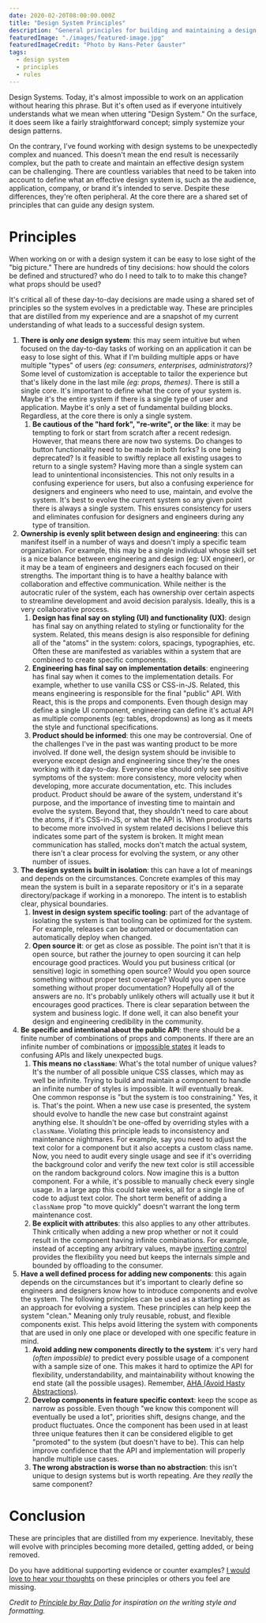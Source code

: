 ```yaml
---
date: 2020-02-20T08:00:00.000Z
title: "Design System Principles"
description: "General principles for building and maintaining a design system."
featuredImage: "./images/featured-image.jpg"
featuredImageCredit: "Photo by Hans-Peter Gauster"
tags:
  - design system
  - principles
  - rules
---
```


Design Systems. Today, it's almost impossible to work on an application without
hearing this phrase. But it's often used as if everyone intuitively understands
what we mean when uttering "Design System." On the surface, it does seem like
a fairly straightforward concept; simply systemize your design patterns.

On the contrary, I've found working with design systems to be unexpectedly
complex and nuanced. This doesn't mean the end result is necessarily complex,
but the path to create and maintain an effective design system can be
challenging. There are countless variables that need to be taken into account to
define what an effective design system is, such as the audience, application,
company, or brand it's intended to serve. Despite these differences, they're
often peripheral. At the core there are a shared set of principles that can
guide any design system.

# Principles

When working on or with a design system it can be easy to lose sight of the
"big picture." There are hundreds of tiny decisions: how should the colors be
defined and structured? who do I need to talk to to make this change? what props
should be used?

It's critical all of these day-to-day decisions are made using a shared set of
principles so the system evolves in a predictable way. These are principles that
are distilled from my experience and are a snapshot of my current understanding
of what leads to a successful design system.

1. **There is only _one_ design system**: this may seem intuitive but when
   focused on the day-to-day tasks of working on
   an application it can be easy to lose sight of this. What if I'm building
   multiple apps or have multiple "types" of users _(eg: consumers, enterprises,
   administrators)_? Some level of customization is acceptable to tailor the
   experience but that's likely done in the last mile _(eg: props, themes)_.
   There is still a single core. It's important to define what the core of your
   system is. Maybe it's the entire system if there is a single type of user and
   application. Maybe it's only a set of fundamental building blocks. Regardless,
   at the core there is only a single system.
   1. **Be cautious of the "hard fork", "re-write", or the like**: it may be
      tempting to fork or start from scratch after a recent redesign. However,
      that means there are now two systems. Do changes to button functionality need
      to be made in both forks? Is one being deprecated? Is it feasible to swiftly
      replace all existing usages to return to a single system? Having more than
      a single system can lead to unintentional inconsistencies. This not only
      results in a confusing experience for users, but also a confusing experience
      for designers and engineers who need to use, maintain, and evolve the system.
      It's best to evolve the current system so any given point there is
      always a single system. This ensures consistency for users and eliminates
      confusion for designers and engineers during any type of transition.
1. **Ownership is evenly split between design and engineering**: this can
   manifest itself in a number of ways and doesn't imply a specific team organization.
   For example, this may be a single individual whose skill set is a nice balance
   between engineering and design (eg: UX engineer), or it may be a team of
   engineers and designers each focused on their strengths. The important thing
   is to have a healthy balance with collaboration and effective communication.
   While neither is the autocratic ruler of the system, each has ownership over
   certain aspects to streamline development and avoid decision paralysis.
   Ideally, this is a very collaborative process.
   1. **Design has final say on styling (UI) and functionality (UX)**: design has
      final say on anything related to styling or functionality for the system.
      Related, this means design is also responsible for defining all of the
      "atoms" in the system: colors, spacings, typographies, etc. Often these
      are manifested as variables within a system that are combined to create
      specific components.
   1. **Engineering has final say on implementation details**: engineering has
      final say when it comes to the implementation details. For example,
      whether to use vanilla CSS or CSS-in-JS. Related, this means engineering
      is responsible for the final "public" API. With React, this is the props
      and components. Even though design may define a single UI component,
      engineering can define it's actual API as multiple components (eg: tables,
      dropdowns) as long as it meets the style and functional specifications.
   1. **Product should be informed**: this one may be controversial. One of
      the challenges I've in the past was wanting product to be more involved. If done
      well, the design system should be invisible to everyone except design and
      engineering since they're the ones working with it day-to-day. Everyone
      else should only see positive symptoms of the system: more consistency,
      more velocity when developing, more accurate documentation, etc. This
      includes product. Product should be aware of the system, understand it's
      purpose, and the importance of investing time to maintain and evolve the
      system. Beyond that, they shouldn't need to care about the atoms, if it's
      CSS-in-JS, or what the API is. When product starts to become more involved
      in system related decisions I believe this indicates some part of the
      system is broken. It might mean communication has stalled, mocks don't
      match the actual system, there isn't a clear process for evolving the
      system, or any other number of issues.
1. **The design system is built in isolation**: this can have a lot of meanings
   and depends on the circumstances. Concrete examples of this may mean the system
   is built in a separate repository or it's in a separate directory/package if
   working in a monorepo. The intent is to establish clear, physical boundaries.
   1. **Invest in design system specific tooling**: part of the advantage of
      isolating the system is that tooling can be optimized for the system.
      For example, releases can be automated or documentation can automatically
      deploy when changed.
   1. **Open source it**: or get as close as possible. The point isn't that it
      is open source, but rather the journey to open sourcing it can help
      encourage good practices. Would you put business critical (or sensitive)
      logic in something open source? Would you open source something without
      proper test coverage? Would you open source something without proper
      documentation? Hopefully all of the answers are no. It's probably unlikely
      others will actually use it but it encourages good practices. There is
      clear separation between the system and business logic. If done well, it
      can also benefit your design and engineering credibility in the community.
1. **Be specific and intentional about the public API**: there should be a finite
   number of combinations of props and components. If there are an infinite number
   of combinations or [impossible states](https://kentcdodds.com/blog/make-impossible-states-impossible)
   it leads to confusing APIs and likely unexpected bugs.
   1. **This means no `className`**: What's the total number of unique values?
      It's the number of all possible unique CSS classes, which may as well be
      infinite. Trying to build and maintain a component to handle an infinite
      number of styles is impossible. It _will_ eventually break. One common
      response is "but the system is too constraining." Yes, it is.
      That's the point. When a new use case is presented, the system should
      evolve to handle the new case but constraint against anything else. It
      shouldn't be one-offed by overriding styles with a `className`. Violating
      this principle leads to inconsistency and maintenance nightmares. For
      example, say you need to adjust the text color for a component but it also
      accepts a custom class name. Now, you need to audit every single usage and
      see if it's overriding the background color and verify the new text color
      is still accessible on the random background colors. Now imagine this is a
      button component. For a while, it's possible to manually check every
      single usage. In a large app this could take weeks, all for a single line
      of code to adjust text color. The short term benefit of adding a
      `className` prop "to move quickly" doesn't warrant the long term
      maintenance cost.
   1. **Be explicit with attributes**: this also applies to any other attributes.
      Think critically when adding a new prop whether or not it could result in the
      component having infinite combinations. For example, instead of accepting
      any arbitrary values, maybe [inverting control](https://kentcdodds.com/blog/inversion-of-control)
      provides the flexibility you need but keeps the internals simple and bounded
      by offloading to the consumer.
1. **Have a well defined process for adding new components**: this again depends
   on the circumstances but it's important to clearly define so engineers and
   designers know how to introduce components and evolve the system. The
   following principles can be used as a starting point as an approach for
   evolving a system. These principles can help keep the system "clean." Meaning
   only truly reusable, robust, and flexible components exist. This helps avoid
   littering the system with components that are used in only one place or 
   developed with one specific feature in mind.
   1. **Avoid adding new components directly to the system**: it's very hard
      _(often impossible)_ to predict every possible usage of a component with a
      sample size of one. This makes it hard to optimize the API for flexibility,
      understandability, and maintainability without knowing the end state (all
      the possible usages). Remember,
      [AHA (Avoid Hasty Abstractions)](https://kentcdodds.com/blog/aha-programming).
   1. **Develop components in feature specific context**: keep the scope as
      narrow as possible. Even though "we know this component will eventually be
      used a lot", priorities shift, designs change, and the product fluctuates.
      Once the component has been used in at least three unique features then it
      can be considered eligible to get "promoted" to the system (but doesn't have
      to be). This can help improve confidence that the API and implementation will
      properly handle multiple use cases.
   1. **The wrong abstraction is worse than no abstraction**: this isn't unique
      to design systems but is worth repeating. Are they _really_ the same
      component?

# Conclusion

These are principles that are distilled from my experience. Inevitably, these
will evolve with principles becoming more detailed, getting added, or being 
removed. 

Do you have additional supporting evidence or counter examples?
[I would love to hear your thoughts](https://twitter.com/spencerskovy) on these
principles or others you feel are missing.

_Credit to [Principle by Ray Dalio](https://www.goodreads.com/book/show/34536488-principles)
for inspiration on the writing style and formatting._
